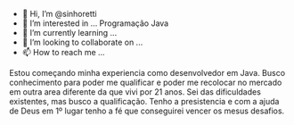 - 👋 Hi, I’m @sinhoretti
- 👀 I’m interested in ... Programação Java
- 🌱 I’m currently learning ...
- 💞️ I’m looking to collaborate on ...
- 📫 How to reach me ...

<!---
sinhoretti/sinhoretti is a ✨ special ✨ repository because its `README.md` (this file) appears on your GitHub profile.
You can click the Preview link to take a look at your changes.
--->
Estou começando minha experiencia como desenvolvedor em Java.
Busco conhecimento para poder me qualificar e poder me recolocar no mercado em outra area diferente da que vivi por 21 anos.
Sei das dificuldades existentes, mas busco a qualificação.
Tenho a presistencia e com a ajuda de Deus em 1º lugar tenho a fé que conseguirei vencer os mesus desafios.
